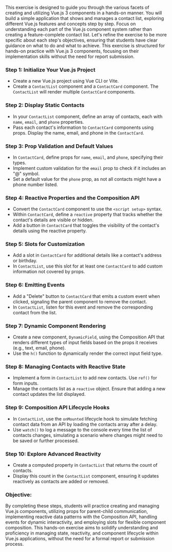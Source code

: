 This exercise is designed to guide you through the various facets of creating and utilizing Vue.js 3 components in a hands-on manner. You will build a simple application that shows and manages a contact list, exploring different Vue.js features and concepts step by step. Focus on understanding each part of the Vue.js component system rather than creating a feature-complete contact list.
Let's refine the exercise to be more specific about each step's objectives, ensuring that students have clear guidance on what to do and what to achieve. This exercise is structured for hands-on practice with Vue.js 3 components, focusing on their implementation skills without the need for report submission.

### Step 1: Initialize Your Vue.js Project
- Create a new Vue.js project using Vue CLI or Vite.
- Create a `ContactList` component and a `ContactCard` component. The `ContactList` will render multiple `ContactCard` components.

### Step 2: Display Static Contacts
- In your `ContactList` component, define an array of contacts, each with `name`, `email`, and `phone` properties.
- Pass each contact's information to `ContactCard` components using props. Display the name, email, and phone in the `ContactCard`.

### Step 3: Prop Validation and Default Values
- In `ContactCard`, define props for `name`, `email`, and `phone`, specifying their types.
- Implement custom validation for the `email` prop to check if it includes an "@" symbol.
- Set a default value for the `phone` prop, as not all contacts might have a phone number listed.

### Step 4: Reactive Properties and the Composition API
- Convert the `ContactCard` component to use the `<script setup>` syntax.
- Within `ContactCard`, define a `reactive` property that tracks whether the contact's details are visible or hidden.
- Add a button in `ContactCard` that toggles the visibility of the contact's details using the reactive property.

### Step 5: Slots for Customization
- Add a slot in `ContactCard` for additional details like a contact's address or birthday.
- In `ContactList`, use this slot for at least one `ContactCard` to add custom information not covered by props.

### Step 6: Emitting Events
- Add a "Delete" button to `ContactCard` that emits a custom event when clicked, signaling the parent component to remove the contact.
- In `ContactList`, listen for this event and remove the corresponding contact from the list.

### Step 7: Dynamic Component Rendering
- Create a new component, `DynamicField`, using the Composition API that renders different types of input fields based on the props it receives (e.g., text, email, phone).
- Use the `h()` function to dynamically render the correct input field type.

### Step 8: Managing Contacts with Reactive State
- Implement a form in `ContactList` to add new contacts. Use `ref()` for form inputs.
- Manage the contacts list as a `reactive` object. Ensure that adding a new contact updates the list displayed.

### Step 9: Composition API Lifecycle Hooks
- In `ContactList`, use the `onMounted` lifecycle hook to simulate fetching contact data from an API by loading the contacts array after a delay.
- Use `watch()` to log a message to the console every time the list of contacts changes, simulating a scenario where changes might need to be saved or further processed.

### Step 10: Explore Advanced Reactivity
- Create a computed property in `ContactList` that returns the count of contacts.
- Display this count in the `ContactList` component, ensuring it updates reactively as contacts are added or removed.

### Objective:
By completing these steps, students will practice creating and managing Vue.js components, utilizing props for parent-child communication, implementing reactive data patterns with the Composition API, handling events for dynamic interactivity, and employing slots for flexible component composition. This hands-on exercise aims to solidify understanding and proficiency in managing state, reactivity, and component lifecycle within Vue.js applications, without the need for a formal report or submission process.